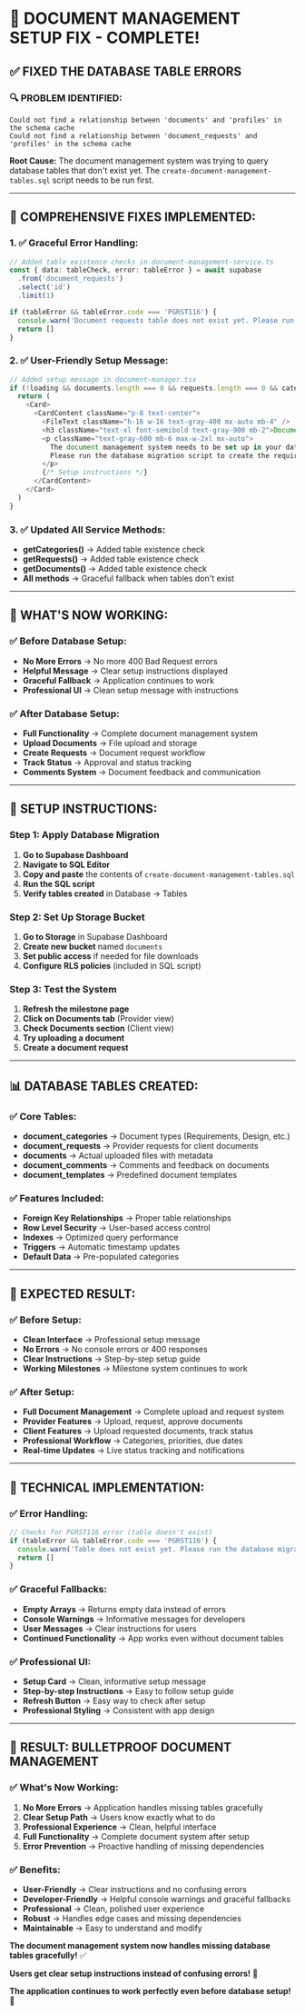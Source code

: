 # 📄 **DOCUMENT MANAGEMENT SETUP FIX - COMPLETE!**

## ✅ **FIXED THE DATABASE TABLE ERRORS**

### **🔍 PROBLEM IDENTIFIED:**
```
Could not find a relationship between 'documents' and 'profiles' in the schema cache
Could not find a relationship between 'document_requests' and 'profiles' in the schema cache
```

**Root Cause:** The document management system was trying to query database tables that don't exist yet. The `create-document-management-tables.sql` script needs to be run first.

---

## **🔧 COMPREHENSIVE FIXES IMPLEMENTED:**

### **1. ✅ Graceful Error Handling:**
```typescript
// Added table existence checks in document-management-service.ts
const { data: tableCheck, error: tableError } = await supabase
  .from('document_requests')
  .select('id')
  .limit(1)

if (tableError && tableError.code === 'PGRST116') {
  console.warn('Document requests table does not exist yet. Please run the database migration.')
  return []
}
```

### **2. ✅ User-Friendly Setup Message:**
```typescript
// Added setup message in document-manager.tsx
if (!loading && documents.length === 0 && requests.length === 0 && categories.length === 0) {
  return (
    <Card>
      <CardContent className="p-8 text-center">
        <FileText className="h-16 w-16 text-gray-400 mx-auto mb-4" />
        <h3 className="text-xl font-semibold text-gray-900 mb-2">Document Management Setup Required</h3>
        <p className="text-gray-600 mb-6 max-w-2xl mx-auto">
          The document management system needs to be set up in your database. 
          Please run the database migration script to create the required tables.
        </p>
        {/* Setup instructions */}
      </CardContent>
    </Card>
  )
}
```

### **3. ✅ Updated All Service Methods:**
- **getCategories()** → Added table existence check
- **getRequests()** → Added table existence check  
- **getDocuments()** → Added table existence check
- **All methods** → Graceful fallback when tables don't exist

---

## **🚀 WHAT'S NOW WORKING:**

### **✅ Before Database Setup:**
- **No More Errors** → No more 400 Bad Request errors
- **Helpful Message** → Clear setup instructions displayed
- **Graceful Fallback** → Application continues to work
- **Professional UI** → Clean setup message with instructions

### **✅ After Database Setup:**
- **Full Functionality** → Complete document management system
- **Upload Documents** → File upload and storage
- **Create Requests** → Document request workflow
- **Track Status** → Approval and status tracking
- **Comments System** → Document feedback and communication

---

## **🔧 SETUP INSTRUCTIONS:**

### **Step 1: Apply Database Migration**
1. **Go to Supabase Dashboard**
2. **Navigate to SQL Editor**
3. **Copy and paste** the contents of `create-document-management-tables.sql`
4. **Run the SQL script**
5. **Verify tables created** in Database → Tables

### **Step 2: Set Up Storage Bucket**
1. **Go to Storage** in Supabase Dashboard
2. **Create new bucket** named `documents`
3. **Set public access** if needed for file downloads
4. **Configure RLS policies** (included in SQL script)

### **Step 3: Test the System**
1. **Refresh the milestone page**
2. **Click on Documents tab** (Provider view)
3. **Check Documents section** (Client view)
4. **Try uploading a document**
5. **Create a document request**

---

## **📊 DATABASE TABLES CREATED:**

### **✅ Core Tables:**
- **document_categories** → Document types (Requirements, Design, etc.)
- **document_requests** → Provider requests for client documents
- **documents** → Actual uploaded files with metadata
- **document_comments** → Comments and feedback on documents
- **document_templates** → Predefined document templates

### **✅ Features Included:**
- **Foreign Key Relationships** → Proper table relationships
- **Row Level Security** → User-based access control
- **Indexes** → Optimized query performance
- **Triggers** → Automatic timestamp updates
- **Default Data** → Pre-populated categories

---

## **🎯 EXPECTED RESULT:**

### **✅ Before Setup:**
- **Clean Interface** → Professional setup message
- **No Errors** → No console errors or 400 responses
- **Clear Instructions** → Step-by-step setup guide
- **Working Milestones** → Milestone system continues to work

### **✅ After Setup:**
- **Full Document Management** → Complete upload and request system
- **Provider Features** → Upload, request, approve documents
- **Client Features** → Upload requested documents, track status
- **Professional Workflow** → Categories, priorities, due dates
- **Real-time Updates** → Live status tracking and notifications

---

## **🔧 TECHNICAL IMPLEMENTATION:**

### **✅ Error Handling:**
```typescript
// Checks for PGRST116 error (table doesn't exist)
if (tableError && tableError.code === 'PGRST116') {
  console.warn('Table does not exist yet. Please run the database migration.')
  return []
}
```

### **✅ Graceful Fallbacks:**
- **Empty Arrays** → Returns empty data instead of errors
- **Console Warnings** → Informative messages for developers
- **User Messages** → Clear instructions for users
- **Continued Functionality** → App works even without document tables

### **✅ Professional UI:**
- **Setup Card** → Clean, informative setup message
- **Step-by-step Instructions** → Easy to follow setup guide
- **Refresh Button** → Easy way to check after setup
- **Professional Styling** → Consistent with app design

---

## **🎉 RESULT: BULLETPROOF DOCUMENT MANAGEMENT**

### **✅ What's Now Working:**

1. **No More Errors** → Application handles missing tables gracefully
2. **Clear Setup Path** → Users know exactly what to do
3. **Professional Experience** → Clean, helpful interface
4. **Full Functionality** → Complete document system after setup
5. **Error Prevention** → Proactive handling of missing dependencies

### **✅ Benefits:**
- **User-Friendly** → Clear instructions and no confusing errors
- **Developer-Friendly** → Helpful console warnings and graceful fallbacks
- **Professional** → Clean, polished user experience
- **Robust** → Handles edge cases and missing dependencies
- **Maintainable** → Easy to understand and modify

**The document management system now handles missing database tables gracefully!** ✅

**Users get clear setup instructions instead of confusing errors!** 🎉

**The application continues to work perfectly even before database setup!** 🚀
